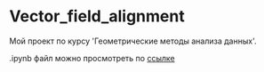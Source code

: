 # Vector_field_alignment

Мой проект по курсу 'Геометрические методы анализа данных'.

.ipynb файл можно просмотреть по [ссылке](https://nbviewer.jupyter.org/github/KirillKrivosheev/Vector_field_alignment/blob/7e14809/Vector_field_alignment_new.ipynb) 
